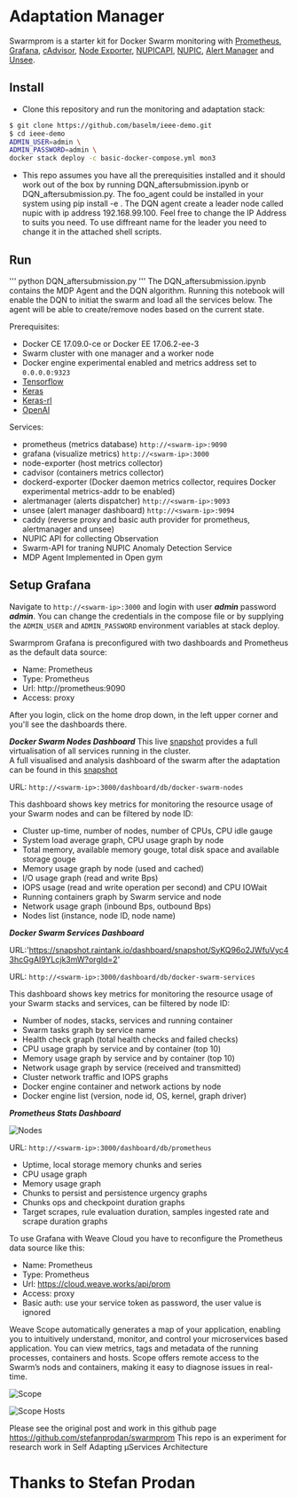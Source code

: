 
# Adaptation Manager

Swarmprom is a starter kit for Docker Swarm monitoring with [Prometheus](https://prometheus.io/), 
[Grafana](http://grafana.org/), 
[cAdvisor](https://github.com/google/cadvisor), 
[Node Exporter](https://github.com/prometheus/node_exporter), 
[NUPICAPI](https://github.com/baselm/nupic-api.git), 
[NUPIC](https://github.com/numenta/nupic),
[Alert Manager](https://github.com/prometheus/alertmanager)
and [Unsee](https://github.com/cloudflare/unsee).

## Install

* Clone this repository and run the monitoring and adaptation stack:

```bash
$ git clone https://github.com/baselm/ieee-demo.git
$ cd ieee-demo
ADMIN_USER=admin \
ADMIN_PASSWORD=admin \
docker stack deploy -c basic-docker-compose.yml mon3
```
* This repo assumes you have all the prerequisities installed and it should work out of the box by running DQN_aftersubmission.ipynb or DQN_aftersubmission.py. The foo_agent could be installed in your system using pip install -e . 
The DQN agent create a leader node called nupic with ip address 192.168.99.100. Feel free to change the IP Address to suits you need. To use diffreant name for the leader you need to change it in the attached shell scripts. 
## Run 
'''
python DQN_aftersubmission.py
'''
The DQN_aftersubmission.ipynb contains the MDP Agent and the DQN algorithm. Running this notebook will enable the DQN to initiat the swarm and load all the services below. The agent will be able to create/remove nodes based on the current state. 

Prerequisites:

* Docker CE 17.09.0-ce or Docker EE 17.06.2-ee-3
* Swarm cluster with one manager and a worker node
* Docker engine experimental enabled and metrics address set to `0.0.0.0:9323`
* [Tensorflow](https://www.tensorflow.org)
* [Keras](https://keras.io)
* [Keras-rl](https://github.com/keras-rl/keras-rl)
* [OpenAI](https://github.com/openai/gym)

Services:

* prometheus (metrics database) `http://<swarm-ip>:9090`
* grafana (visualize metrics) `http://<swarm-ip>:3000`
* node-exporter (host metrics collector)
* cadvisor (containers metrics collector)
* dockerd-exporter (Docker daemon metrics collector, requires Docker experimental metrics-addr to be enabled)
* alertmanager (alerts dispatcher) `http://<swarm-ip>:9093`
* unsee (alert manager dashboard) `http://<swarm-ip>:9094`
* caddy (reverse proxy and basic auth provider for prometheus, alertmanager and unsee)
* NUPIC API for collecting Observation
* Swarm-API for traning NUPIC Anomaly Detection Service 
* MDP Agent Implemented in Open gym


## Setup Grafana

Navigate to `http://<swarm-ip>:3000` and login with user ***admin*** password ***admin***. 
You can change the credentials in the compose file or 
by supplying the `ADMIN_USER` and `ADMIN_PASSWORD` environment variables at stack deploy.

Swarmprom Grafana is preconfigured with two dashboards and Prometheus as the default data source:

* Name: Prometheus
* Type: Prometheus
* Url: http://prometheus:9090
* Access: proxy

After you login, click on the home drop down, in the left upper corner and you'll see the dashboards there.

***Docker Swarm Nodes Dashboard***
This live [snapshot](https://snapshot.raintank.io/dashboard/snapshot/SyKQ96o2JWfuVyc43hcGgAI9YLcjk3mW?orgId=2) provides a full virtualisation of all services running in the cluster.  
A full visualised and analysis dashboard of the swarm after the adaptation can be found in this [snapshot](https://snapshot.raintank.io/dashboard/snapshot/sstuT2tuYkob8zjIbh1YXzBYxSJDFd9z?orgId=2)

URL: `http://<swarm-ip>:3000/dashboard/db/docker-swarm-nodes`

This dashboard shows key metrics for monitoring the resource usage of your Swarm nodes and can be filtered by node ID:

* Cluster up-time, number of nodes, number of CPUs, CPU idle gauge
* System load average graph, CPU usage graph by node
* Total memory, available memory gouge, total disk space and available storage gouge
* Memory usage graph by node (used and cached)
* I/O usage graph (read and write Bps)
* IOPS usage (read and write operation per second) and CPU IOWait
* Running containers graph by Swarm service and node
* Network usage graph (inbound Bps, outbound Bps)
* Nodes list (instance, node ID, node name)

***Docker Swarm Services Dashboard***

URL:'https://snapshot.raintank.io/dashboard/snapshot/SyKQ96o2JWfuVyc43hcGgAI9YLcjk3mW?orgId=2'

URL: `http://<swarm-ip>:3000/dashboard/db/docker-swarm-services`

This dashboard shows key metrics for monitoring the resource usage of your Swarm stacks and services, can be filtered by node ID:

* Number of nodes, stacks, services and running container
* Swarm tasks graph by service name
* Health check graph (total health checks and failed checks)
* CPU usage graph by service and by container (top 10)
* Memory usage graph by service and by container (top 10)
* Network usage graph by service (received and transmitted)
* Cluster network traffic and IOPS graphs
* Docker engine container and network actions by node
* Docker engine list (version, node id, OS, kernel, graph driver)

***Prometheus Stats Dashboard***

![Nodes](https://raw.githubusercontent.com/stefanprodan/swarmprom/master/grafana/screens/swarmprom-prometheus-dash-v3.png)

URL: `http://<swarm-ip>:3000/dashboard/db/prometheus`

* Uptime, local storage memory chunks and series
* CPU usage graph
* Memory usage graph
* Chunks to persist and persistence urgency graphs
* Chunks ops and checkpoint duration graphs
* Target scrapes, rule evaluation duration, samples ingested rate and scrape duration graphs
 
 

To use Grafana with Weave Cloud you have to reconfigure the Prometheus data source like this:

* Name: Prometheus
* Type: Prometheus
* Url: https://cloud.weave.works/api/prom
* Access: proxy
* Basic auth: use your service token as password, the user value is ignored

Weave Scope automatically generates a map of your application, enabling you to intuitively understand, 
monitor, and control your microservices based application. 
You can view metrics, tags and metadata of the running processes, containers and hosts. 
Scope offers remote access to the Swarm’s nods and containers, making it easy to diagnose issues in real-time.

![Scope](https://raw.githubusercontent.com/stefanprodan/swarmprom/master/grafana/screens/weave-scope.png)

![Scope Hosts](https://raw.githubusercontent.com/stefanprodan/swarmprom/master/grafana/screens/weave-scope-hosts-v2.png)


Please see the original post and work in this github page 
https://github.com/stefanprodan/swarmprom
This repo is an experiment for research work in Self Adapting µServices Architecture
# Thanks to Stefan Prodan
 
